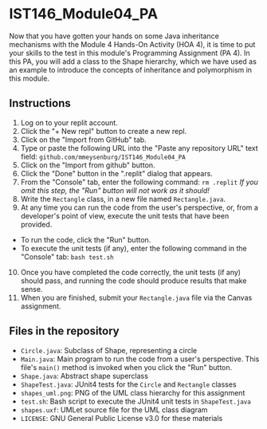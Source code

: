 # IST146_Module04_PA

Now that you have gotten your hands on some Java inheritance mechanisms with the Module 4 Hands-On Activity (HOA 4), it is time to put your skills to the test in this module's Programming Assignment (PA 4). In this PA, you will add a class to the Shape hierarchy, which we have used as an example to introduce the concepts of inheritance and polymorphism in this module.

## Instructions

1. Log on to your replit account. 
2. Click the "+ New repl" button to create a new repl. 
3. Click on the "Import from GitHub" tab. 
4. Type or paste the following URL into the "Paste any repository URL" text field: `github.com/mmeysenburg/IST146_Module04_PA`
5. Click on the "Import from github" button.
6. Click the "Done" button in the ".replit" dialog that appears.
7. From the "Console" tab, enter the following command: `rm .replit` *If you omit this step, the "Run" button will not work as it should!*
8. Write the `Rectangle` class, in a new file named `Rectangle.java`. 
9. At any time you can run the code from the user's perspective, or, from a developer's point of view, execute the unit tests that have been provided.
  * To run the code, click the "Run" button.
  * To execute the unit tests (if any), enter the following command in the "Console" tab: `bash test.sh`
10. Once you have completed the code correctly, the unit tests (if any) should pass, and running the code should produce results that make sense.
11. When you are finished, submit your `Rectangle.java` file via the Canvas assignment.

## Files in the repository

* `Circle.java`: Subclass of Shape, representing a circle
* `Main.java`: Main program to run the code from a user's perspective. This file's `main()` method is invoked when you click the "Run" button.
* `Shape.java`: Abstract shape superclass
* `ShapeTest.java`: JUnit4 tests for the `Circle` and `Rectangle` classes
* `shapes_uml.png`: PNG of the UML class hierarchy for this assignment
* `test.sh`: Bash script to execute the JUnit4 unit tests in `ShapeTest.java`
* `shapes.uxf`: UMLet source file for the UML class diagram
* `LICENSE`: GNU General Public License v3.0 for these materials
